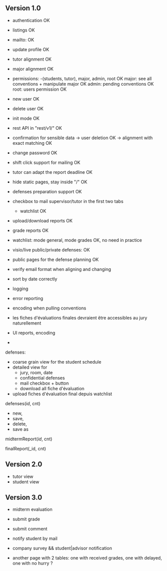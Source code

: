 ## Version 1.0
- authentication OK
- listings OK
- mailto: OK
- update profile OK
- tutor alignment OK
- major alignment OK
- permissions: -(students, tutor), major, admin, root   OK
  major: see all conventions + manipulate major OK
  admin: pending conventions OK
  root: users permission OK
- new user OK
- delete user OK
- init mode OK
- rest API in "rest/v1/"  OK
- confirmation for sensible data
   -> user deletion OK
   -> alignment with exact matching OK
- change password OK
- shift click support for mailing OK
- tutor can adapt the report deadline OK
- hide static pages, stay inside "/" OK
- defenses preparation support OK
- checkbox to mail supervisor/tutor in the first two tabs
   - watchlist OK
- upload/download reports OK
- grade reports OK
- watchlist: mode general, mode grades OK, no need in practice
- visio/live public/private defenses: OK
- public pages for the defense planning OK

- verify email format when aligning and changing
- sort by date correctly
- logging
- error reporting
- encoding when pulling conventions
- les fiches d'évaluations finales devraient être accessibles au jury naturellement
- UI reports, encoding
-

defenses:
 - coarse grain view for the student schedule
 - detailed view for
   - jury, room, date
   - confidential defenses
   - mail checkbox + button
   - download all fiche d'évaluation
 - upload fiches d'évaluation final depuis watchlist

defenses(_id_, cnt)
  - new,
  - save,
  - delete,
  - save as


midtermReport(_id_, cnt)

finalReport(_id, cnt)



## Version 2.0 ##

- tutor view
- student view

## Version 3.0 ##
- midterm evaluation

- submit grade
- submit comment
- notify student by mail

- company survey && student|advisor notification

- another page with 2 tables: one with received grades, one with delayed, one with no hurry ?

